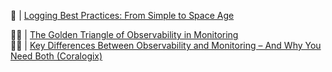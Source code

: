 :baby_bottle:  | [Logging Best Practices: From Simple to Space Age](https://coralogix.com/blog/logging-best-practices-stages/)

:technologist: | [The Golden Triangle of Observability in Monitoring](https://devops.com/metrics-logs-and-traces-the-golden-triangle-of-observability-in-monitoring/)</br>
:technologist: | [Key Differences Between Observability and Monitoring – And Why You Need Both (Coralogix)](https://coralogix.com/blog/key-differences-between-observability-and-monitoring-and-why-you-need-both/)</br>